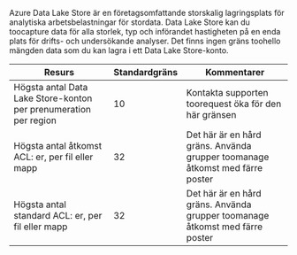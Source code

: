 Azure Data Lake Store är en företagsomfattande storskalig lagringsplats för analytiska arbetsbelastningar för stordata. Data Lake Store kan du toocapture data för alla storlek, typ och införandet hastigheten på en enda plats för drifts- och undersökande analyser. Det finns ingen gräns toohello mängden data som du kan lagra i ett Data Lake Store-konto.

| **Resurs** | **Standardgräns** | **Kommentarer** |
| --- | --- | --- |
| Högsta antal Data Lake Store-konton per prenumeration per region |10 | Kontakta supporten toorequest öka för den här gränsen |
| Högsta antal åtkomst ACL: er, per fil eller mapp |32 | Det här är en hård gräns. Använda grupper toomanage åtkomst med färre poster |
| Högsta antal standard ACL: er, per fil eller mapp |32 | Det här är en hård gräns. Använda grupper toomanage åtkomst med färre poster |
